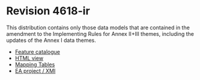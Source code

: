 # Revision 4618-ir

This distribution contains only those data models that are contained in the amendment to the Implementing Rules for Annex II+III themes, including the updates of the Annex I data themes.

- [Feature catalogue](/fc)
- [HTML view](/html)
- [Mapping Tables](/mapping)
- [EA project / XMI](/ea+xmi)
